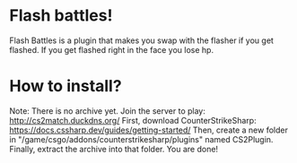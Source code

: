 # Flash battles!
Flash Battles is a plugin that makes you swap with the flasher if you get flashed. 
If you get flashed right in the face you lose hp.

# How to install?
Note: There is no archive yet. Join the server to play: http://cs2match.duckdns.org/
First, download CounterStrikeSharp: https://docs.cssharp.dev/guides/getting-started/
Then, create a new folder in "/game/csgo/addons/counterstrikesharp/plugins" named CS2Plugin.
Finally, extract the archive into that folder.
You are done!
